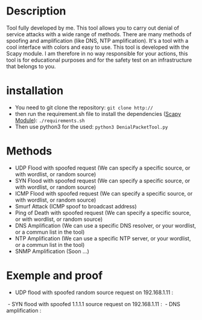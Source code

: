 # Description
Tool fully developed by me. This tool allows you to carry out denial of service attacks with a wide range of methods. There are many methods of spoofing and amplification (like DNS, NTP amplification). It's a tool with a cool interface with colors and easy to use. This tool is developed with the Scapy module. I am therefore in no way responsible for your actions, this tool is for educational purposes and for the safety test on an infrastructure that belongs to you.

# installation
- You need to git clone the repository: `git clone http://`
- then run the requirement.sh file to install the dependencies ([Scapy Module](https://scapy.net/)): `./requirements.sh`
- Then use python3 for the used: `python3 DenialPacketTool.py`

# Methods 
- UDP Flood with spoofed request (We can specify a specific source, or with wordlist, or random source)
- SYN Flood with spoofed request (We can specify a specific source, or with wordlist, or random source)
- ICMP Flood with spoofed request (We can specify a specific source, or with wordlist, or random source)
- Smurf Attack (ICMP spoof to broadcast address) 
- Ping of Death with spoofed request (We can specify a specific source, or with wordlist, or random source)
- DNS Amplification (We can use a specific DNS resolver, or your wordlist, or a commun list in the tool)
- NTP Amplification (We can use a specific NTP server, or your wordlist, or a commun list in the tool)
- SNMP Amplification (Soon ...) 

# Exemple and proof
- UDP flood with spoofed random source request on 192.168.1.11 :
<img src="https://cdn.discordapp.com/attachments/351798326129197057/812747185895506019/unknown.png" alt="" />
- SYN flood with spoofed 1.1.1.1 source request on 192.168.1.11 :
<img src="https://cdn.discordapp.com/attachments/351798326129197057/812747148180979742/unknown.png" alt=""/>
- DNS amplification :
<img src="https://cdn.discordapp.com/attachments/744961641246097508/813415935637585930/unknown.png" alt=""/>
<img src="https://cdn.discordapp.com/attachments/744961641246097508/813416015878291476/unknown.png" alt=""/>


